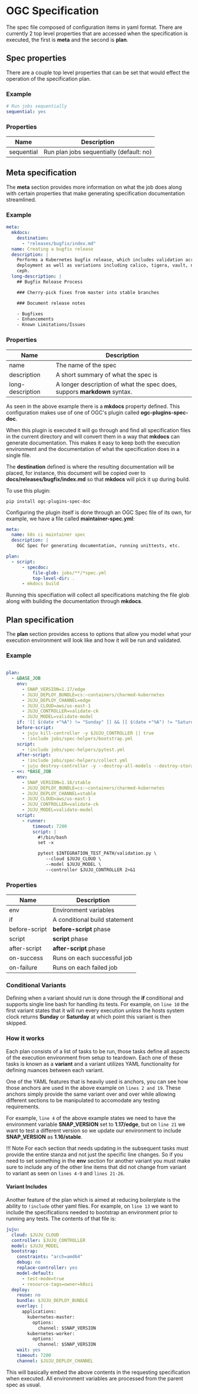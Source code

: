 # OGC Specification

The spec file composed of configuration items in yaml format. There are
currently 2 top level properties that are accessed when the specification is
executed, the first is **meta** and the second is **plan**.

## Spec properties

There are a couple top level properties that can be set that would effect the
operation of the specification plan.

### Example

```yaml
# Run jobs sequentially
sequential: yes
```

### Properties

| Name | Description |
| -    | -           |
| sequential | Run plan jobs sequentially (default: no) |


## Meta specification

The **meta** section provides more information on what the job does along with
certain properties that make generating specification documentation streamlined.

### Example

```yaml
meta:
  mkdocs:
    destination:
      - "releases/bugfix/index.md"
  name: Creating a bugfix release
  description: |
    Performs a Kubernetes bugfix release, which includes validation across the base
    deployment as well as variations including calico, tigera, vault, nvidia, and
    ceph.
  long-description: |
    ## Bugfix Release Process

    ### Cherry-pick fixes from master into stable branches

    ### Document release notes

    - Bugfixes
    - Enhancements
    - Known Limitations/Issues
```
### Properties

| Name | Description |
| -    | -           |
| name | The name of the spec |
| description | A short summary of what the spec is |
| long-description | A longer description of what the spec does, suppors **markdown** syntax. |

As seen in the above example there is a **mkdocs** property defined. This
configuration makes use of one of OGC's plugin called **ogc-plugins-spec-doc**.

When this plugin is executed it will go through and find all specification files
in the current directory and will convert them in a way that **mkdocs** can
generate documentation. This makes it easy to keep both the execution
environment and the documentation of what the specification does in a single
file.

The **destination** defined is where the resulting documentation will be
placed, for instance, this document will be copied over to
**docs/releases/bugfix/index.md** so that **mkdocs** will pick it up during
build.

To use this plugin:

```
pip install ogc-plugins-spec-doc
```

Configuring the plugin itself is done through an OGC Spec file of its own, for
example, we have a file called **maintainer-spec.yml**:

```yaml
meta:
  name: k8s ci maintainer spec
  description: |
    OGC Spec for generating documentation, running unittests, etc.

plan:
  - script:
      - specdoc:
          file-glob: jobs/**/*spec.yml
          top-level-dir: .
      - mkdocs build
```

Running this specifiation will collect all specifications matching the file glob
along with building the documentation through **mkdocs**.


## Plan specification

The **plan** section provides access to options that allow you model what your
execution environment will look like and how it will be run and validated.

### Example

```yaml

plan:
  - &BASE_JOB
    env:
      - SNAP_VERSION=1.17/edge
      - JUJU_DEPLOY_BUNDLE=cs:~containers/charmed-kubernetes
      - JUJU_DEPLOY_CHANNEL=edge
      - JUJU_CLOUD=aws/us-east-1
      - JUJU_CONTROLLER=validate-ck
      - JUJU_MODEL=validate-model
    if: '[[ $(date +"%A") != "Sunday" ]] && [[ $(date +"%A") != "Saturday" ]]'
    before-script:
      - juju kill-controller -y $JUJU_CONTROLLER || true
      - !include jobs/spec-helpers/bootstrap.yml
    script:
      - !include jobs/spec-helpers/pytest.yml
    after-script:
      - !include jobs/spec-helpers/collect.yml
      - juju destroy-controller -y --destroy-all-models --destroy-storage $JUJU_CONTROLLER
  - <<: *BASE_JOB
    env:
      - SNAP_VERSION=1.16/stable
      - JUJU_DEPLOY_BUNDLE=cs:~containers/charmed-kubernetes
      - JUJU_DEPLOY_CHANNEL=stable
      - JUJU_CLOUD=aws/us-east-1
      - JUJU_CONTROLLER=validate-ck
      - JUJU_MODEL=validate-model
    script:
      - runner:
          timeout: 7200
          script: |
            #!/bin/bash
            set -x

            pytest $INTEGRATION_TEST_PATH/validation.py \
               --cloud $JUJU_CLOUD \
               --model $JUJU_MODEL \
               --controller $JUJU_CONTROLLER 2>&1
```


### Properties

| Name | Description |
| -    | -           |
| env | Environment variables |
| if | A conditional build statement |
| before-script | **before-script** phase |
| script | **script** phase |
| after-script | **after-script** phase |
| on-success | Runs on each successful job |
| on-failure | Runs on each failed job |


### Conditional Variants

Defining when a variant should run is done through the **if** conditional and
supports single line bash for handling its tests. For example, on `line 10` the
first variant states that it will run every execution _unless_ the hosts system
clock returns **Sunday** or **Saturday** at which point this variant is then
skipped.

### How it works

Each plan consists of a list of tasks to be run, those tasks define all aspects
of the execution environment from setup to teardown. Each one of these tasks is
known as a **variant** and a variant utilizes YAML functionality for defining
nuances between each variant.

One of the YAML features that is heavily used is anchors, you can see how those
anchors are used in the above example on `lines 2 and 19`. These anchors simply
provide the same variant over and over while allowing different sections to be
manipulated to accomodate any testing requirements.

For example, `line 4` of the above example states we need to have the environment
variable **SNAP_VERSION** set to **1.17/edge**, but on `line 21` we want to test a
different version so we update our environment to include **SNAP_VERSION** as
**1.16/stable**.

!!! Note
    For each section that needs updating in the subsequent tasks must provide
    the entire stanza and not just the specific line changes. So if you need to
    set something in the **env** section for another variant you must make sure
    to include any of the other line items that did not change from variant to
    variant as seen on `lines 4-9` and `lines 21-26`.


#### Variant Includes

Another feature of the plan which is aimed at reducing boilerplate is the
ability to `!include` other yaml files. For example, on `line 13` we want to
include the specifications needed to bootstrap an environment prior to running
any tests. The contents of that file is:

```yaml
juju:
  cloud: $JUJU_CLOUD
  controller: $JUJU_CONTROLLER
  model: $JUJU_MODEL
  bootstrap:
    constraints: "arch=amd64"
    debug: no
    replace-controller: yes
    model-default:
      - test-mode=true
      - resource-tags=owner=k8sci
  deploy:
    reuse: no
    bundle: $JUJU_DEPLOY_BUNDLE
    overlay: |
      applications:
        kubernetes-master:
          options:
            channel: $SNAP_VERSION
        kubernetes-worker:
          options:
            channel: $SNAP_VERSION
    wait: yes
    timeout: 7200
    channel: $JUJU_DEPLOY_CHANNEL
```

This will basically embed the above contents in the requesting specification
when executed. All environment variables are processed from the parent spec as
usual.
